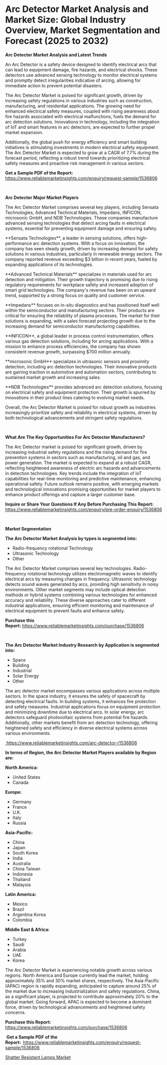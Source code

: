 <p><h1>Arc Detector Market Analysis and Market Size: Global Industry Overview, Market Segmentation and Forecast (2025 to 2032)</h1></p><p><strong>Arc Detector Market Analysis and Latest Trends</strong></p>
<p><p>An Arc Detector is a safety device designed to identify electrical arcs that can lead to equipment damage, fire hazards, and electrical shocks. These detectors use advanced sensing technology to monitor electrical systems and promptly detect irregularities indicative of arcing, allowing for immediate action to prevent potential disasters.</p><p>The Arc Detector Market is poised for significant growth, driven by increasing safety regulations in various industries such as construction, manufacturing, and residential applications. The growing need for enhanced electrical safety measures, coupled with rising awareness about fire hazards associated with electrical malfunctions, fuels the demand for arc detection solutions. Innovations in technology, including the integration of IoT and smart features in arc detectors, are expected to further propel market expansion.</p><p>Additionally, the global push for energy efficiency and smart building initiatives is stimulating investments in modern electrical safety equipment. The Arc Detector Market is expected to grow at a CAGR of 7.7% during the forecast period, reflecting a robust trend towards prioritizing electrical safety measures and proactive risk management in various sectors.</p></p>
<p><strong>Get a Sample PDF of the Report:&nbsp;</strong> <a href="https://www.reliablemarketinsights.com/enquiry/request-sample/1536806?utm_campaign=2200&utm_medium=2&utm_source=Github&utm_content=ia&utm_term=06042025&utm_id=arc-detector">https://www.reliablemarketinsights.com/enquiry/request-sample/1536806</a></p>
<p>&nbsp;</p>
<p><strong>Arc Detector Major Market Players</strong></p>
<p><p>The Arc Detector Market comprises several key players, including Sensata Technologies, Advanced Technical Materials, Impedans, INFICON, microsonic GmbH, and NDB Technologies. These companies manufacture advanced sensing technologies that detect arcing faults in electrical systems, essential for preventing equipment damage and ensuring safety.</p><p>**Sensata Technologies**, a leader in sensing solutions, offers high-performance arc detection systems. With a focus on innovation, the company has seen steady growth, driven by increasing demand for safety solutions in various industries, particularly in renewable energy sectors. The company reported revenue exceeding $3 billion in recent years, fueled by expanding applications of its technologies.</p><p>**Advanced Technical Materials** specializes in materials used for arc detection and mitigation. Their growth trajectory is promising due to rising regulatory requirements for workplace safety and increased adoption of smart grid technologies. The company's revenue has been on an upward trend, supported by a strong focus on quality and customer service.</p><p>**Impedans** focuses on in-situ diagnostics and has positioned itself well within the semiconductor and manufacturing sectors. Their products are critical for ensuring the reliability of plasma processes. The market for their solutions is expanding, with a sales forecast projecting growth due to the increasing demand for semiconductor manufacturing capabilities.</p><p>**INFICON**, a global leader in process control instrumentation, offers various gas detection solutions, including for arcing applications. With a mission to enhance process efficiencies, the company has shown consistent revenue growth, surpassing $700 million annually.</p><p>**microsonic GmbH** specializes in ultrasonic sensors and proximity detection, including arc detection technologies. Their innovative products are gaining traction in automotive and automation sectors, contributing to sustained market growth and increasing sales.</p><p>**NDB Technologies** provides advanced arc detection solutions, focusing on electrical safety and equipment protection. Their growth is spurred by innovations in their product lines catering to evolving market needs.</p><p>Overall, the Arc Detector Market is poised for robust growth as industries increasingly prioritize safety and reliability in electrical systems, driven by both technological advancements and stringent safety regulations.</p></p>
<p>&nbsp;</p>
<p><strong>What Are The Key Opportunities For Arc Detector Manufacturers?</strong></p>
<p><p>The Arc Detector market is poised for significant growth, driven by increasing industrial safety regulations and the rising demand for fire prevention systems in sectors such as manufacturing, oil and gas, and power generation. The market is expected to expand at a robust CAGR, reflecting heightened awareness of electric arc hazards and advancements in detection technologies. Key trends include the integration of IoT capabilities for real-time monitoring and predictive maintenance, enhancing operational safety. Future outlook remains positive, with emerging markets and technological innovations promising opportunities for market players to enhance product offerings and capture a larger customer base.</p></p>
<p><strong>Inquire or Share Your Questions If Any Before Purchasing This Report:</strong> <a href="https://www.reliablemarketinsights.com/enquiry/pre-order-enquiry/1536806?utm_campaign=2200&utm_medium=2&utm_source=Github&utm_content=ia&utm_term=06042025&utm_id=arc-detector">https://www.reliablemarketinsights.com/enquiry/pre-order-enquiry/1536806</a></p>
<p>&nbsp;</p>
<p><strong>Market Segmentation</strong></p>
<p><strong>The Arc Detector Market Analysis by types is segmented into:</strong></p>
<p><ul><li>Radio-frequency rotational Technology</li><li>Ultrasonic Technology</li><li>Other</li></ul></p>
<p><p>The Arc Detector Market comprises several key technologies. Radio-frequency rotational technology utilizes electromagnetic waves to identify electrical arcs by measuring changes in frequency. Ultrasonic technology detects sound waves generated by arcs, providing high sensitivity in noisy environments. Other market segments may include optical detection methods or hybrid systems combining various technologies for enhanced accuracy and reliability. These diverse approaches cater to different industrial applications, ensuring efficient monitoring and maintenance of electrical equipment to prevent faults and enhance safety.</p></p>
<p><strong>Purchase this Report:&nbsp;</strong><a href="https://www.reliablemarketinsights.com/purchase/1536806?utm_campaign=2200&utm_medium=2&utm_source=Github&utm_content=ia&utm_term=06042025&utm_id=arc-detector">https://www.reliablemarketinsights.com/purchase/1536806</a></p>
<p>&nbsp;</p>
<p><strong>The Arc Detector Market Industry Research by Application is segmented into:</strong></p>
<p><ul><li>Space</li><li>Building</li><li>Industrial</li><li>Solar Energy</li><li>Other</li></ul></p>
<p><p>The arc detector market encompasses various applications across multiple sectors. In the space industry, it ensures the safety of spacecraft by detecting electrical faults. In building systems, it enhances fire protection and safety measures. Industrial applications focus on equipment protection and minimizing downtime due to electrical arcs. In solar energy, arc detectors safeguard photovoltaic systems from potential fire hazards. Additionally, other markets benefit from arc detection technology, offering heightened safety and efficiency in diverse electrical systems across various environments.</p></p>
<p><a href="https://www.reliablemarketinsights.com/arc-detector-r1536806?utm_campaign=2200&utm_medium=2&utm_source=Github&utm_content=ia&utm_term=06042025&utm_id=arc-detector">&nbsp;https://www.reliablemarketinsights.com/arc-detector-r1536806</a></p>
<p><strong>In terms of Region, the Arc Detector Market Players available by Region are:</strong></p>
<p>
    <p> <strong> North America: </strong>
        <ul>
            <li>United States</li>
            <li>Canada</li>
        </ul>
        </p> 
    <p> <strong> Europe: </strong>
        <ul>
            <li>Germany</li>
            <li>France</li>
            <li>U.K.</li>
            <li>Italy</li>
            <li>Russia</li>
        </ul>
        </p> 
    <p> <strong> Asia-Pacific: </strong>
        <ul>
            <li>China</li>
            <li>Japan</li>
            <li>South Korea</li>
            <li>India</li>
            <li>Australia</li>
            <li>China Taiwan</li>
            <li>Indonesia</li>
            <li>Thailand</li>
            <li>Malaysia</li>
        </ul>
        </p> 
    <p> <strong> Latin America: </strong>
        <ul>
            <li>Mexico</li>
            <li>Brazil</li>
            <li>Argentina Korea</li>
            <li>Colombia</li>
        </ul>
        </p> 
    <p> <strong> Middle East & Africa: </strong>
        <ul>
            <li>Turkey</li>
            <li>Saudi</li>
            <li>Arabia</li>
            <li>UAE</li>
            <li>Korea</li>
        </ul>
    </p>
    </p>
<p><p>The Arc Detector Market is experiencing notable growth across various regions. North America and Europe currently lead the market, holding approximately 35% and 30% market shares, respectively. The Asia-Pacific (APAC) region is rapidly expanding, anticipated to capture around 25% of the market due to increasing industrialization and safety regulations. China, as a significant player, is projected to contribute approximately 20% to the global market. Going forward, APAC is expected to become a dominant force, driven by technological advancements and heightened safety concerns.</p></p>
<p><strong>Purchase this Report: </strong><a href="https://www.reliablemarketinsights.com/purchase/1536806?utm_campaign=2200&utm_medium=2&utm_source=Github&utm_content=ia&utm_term=06042025&utm_id=arc-detector">https://www.reliablemarketinsights.com/purchase/1536806</a></p>
<p>&nbsp;<strong>Get a Sample PDF of the Report:&nbsp;&nbsp;</strong><a href="https://www.reliablemarketinsights.com/enquiry/request-sample/1536806?utm_campaign=2200&utm_medium=2&utm_source=Github&utm_content=ia&utm_term=06042025&utm_id=arc-detector">https://www.reliablemarketinsights.com/enquiry/request-sample/1536806</a></p>
<p><strong></strong></p>
<p><p><a href="https://github.com/juniordelafrance/Market-Research-Report-List-5/blob/main/shatter-resistant-lamps-market.md?utm_campaign=2200&utm_medium=2&utm_source=Github&utm_content=ia&utm_term=06042025&utm_id=arc-detector">Shatter Resistant Lamps Market</a></p></p>